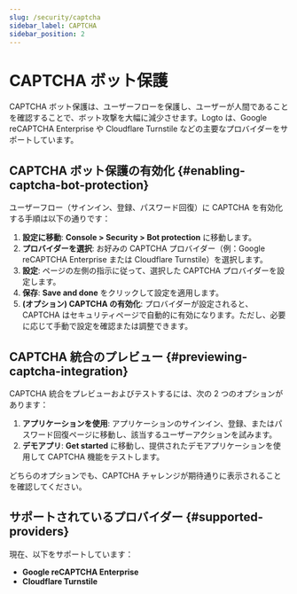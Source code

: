 ```yaml
---
slug: /security/captcha
sidebar_label: CAPTCHA
sidebar_position: 2
---
```


# CAPTCHA ボット保護

CAPTCHA ボット保護は、ユーザーフローを保護し、ユーザーが人間であることを確認することで、ボット攻撃を大幅に減少させます。Logto は、Google reCAPTCHA Enterprise や Cloudflare Turnstile などの主要なプロバイダーをサポートしています。

## CAPTCHA ボット保護の有効化 {#enabling-captcha-bot-protection}

ユーザーフロー（サインイン、登録、パスワード回復）に CAPTCHA を有効化する手順は以下の通りです：

1. **設定に移動**: **Console > Security > Bot protection** に移動します。
2. **プロバイダーを選択**: お好みの CAPTCHA プロバイダー（例：Google reCAPTCHA Enterprise または Cloudflare Turnstile）を選択します。
3. **設定**: ページの左側の指示に従って、選択した CAPTCHA プロバイダーを設定します。
4. **保存**: **Save and done** をクリックして設定を適用します。
5. **(オプション) CAPTCHA の有効化**: プロバイダーが設定されると、CAPTCHA はセキュリティページで自動的に有効になります。ただし、必要に応じて手動で設定を確認または調整できます。

## CAPTCHA 統合のプレビュー {#previewing-captcha-integration}

CAPTCHA 統合をプレビューおよびテストするには、次の 2 つのオプションがあります：

1. **アプリケーションを使用**: アプリケーションのサインイン、登録、またはパスワード回復ページに移動し、該当するユーザーアクションを試みます。
2. **デモアプリ**: **Get started** に移動し、提供されたデモアプリケーションを使用して CAPTCHA 機能をテストします。

どちらのオプションでも、CAPTCHA チャレンジが期待通りに表示されることを確認してください。

## サポートされているプロバイダー {#supported-providers}

現在、以下をサポートしています：

- **Google reCAPTCHA Enterprise**
- **Cloudflare Turnstile**
